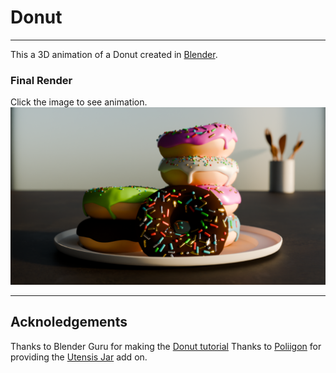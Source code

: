 # Donut
---
This a 3D animation of a Donut created in [Blender](https://www.blender.org/).

### Final Render
Click the image to see animation.
[![Result](render/0162.png)](https://cloud-mf1g0eerk-hack-club-bot.vercel.app/0render.mp4)

---
## Acknoledgements
Thanks to Blender Guru for making the [Donut tutorial](https://youtube.com/playlist?list=PLjEaoINr3zgEPv5y--4MKpciLaoQYZB1Z&si=sADvKfn4-4OyB97J)
Thanks to [Poliigon](https://www.poliigon.com/blender) for providing the [Utensis Jar](https://www.poliigon.com/model/wooden-utensils-jar-model/3441) add on.
